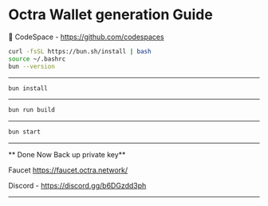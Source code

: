 
# Octra Wallet generation Guide

📌 CodeSpace - https://github.com/codespaces


```bash
curl -fsSL https://bun.sh/install | bash
source ~/.bashrc
bun --version
````

---

```bash
bun install
```

---


```bash
bun run build
```

---

```bash
bun start
```


---

** Done Now  Back up private key**

Faucet  https://faucet.octra.network/



Discord - https://discord.gg/b6DGzdd3ph

---
